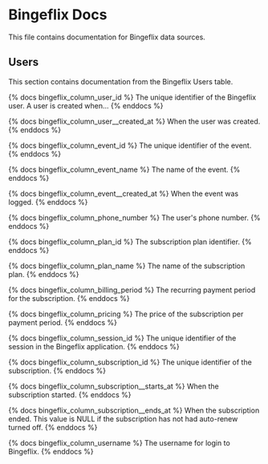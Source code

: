 # Bingeflix Docs
This file contains documentation for Bingeflix data sources.

## Users
This section contains documentation from the Bingeflix Users table.

{% docs bingeflix_column_user_id %}
The unique identifier of the Bingeflix user. A user is created when...
{% enddocs %}

{% docs bingeflix_column_user__created_at %}
When the user was created.
{% enddocs %}

{% docs bingeflix_column_event_id %}
The unique identifier of the event.
{% enddocs %}

{% docs bingeflix_column_event_name %}
The name of the event.
{% enddocs %}

{% docs bingeflix_column_event__created_at %}
When the event was logged.
{% enddocs %}

{% docs bingeflix_column_phone_number %}
The user's phone number.
{% enddocs %}

{% docs bingeflix_column_plan_id %}
The subscription plan identifier.
{% enddocs %}

{% docs bingeflix_column_plan_name %}
The name of the subscription plan.
{% enddocs %}

{% docs bingeflix_column_billing_period %}
The recurring payment period for the subscription.
{% enddocs %}

{% docs bingeflix_column_pricing %}
The price of the subscription per payment period.
{% enddocs %}

{% docs bingeflix_column_session_id %}
The unique identifier of the session in the Bingeflix application.
{% enddocs %}

{% docs bingeflix_column_subscription_id %}
The unique identifier of the subscription.
{% enddocs %}

{% docs bingeflix_column_subscription__starts_at %}
When the subscription started.
{% enddocs %}

{% docs bingeflix_column_subscription__ends_at %}
When the subscription ended. This value is NULL if the subscription has not had auto-renew turned off.
{% enddocs %}

{% docs bingeflix_column_username %}
The username for login to Bingeflix.
{% enddocs %}

